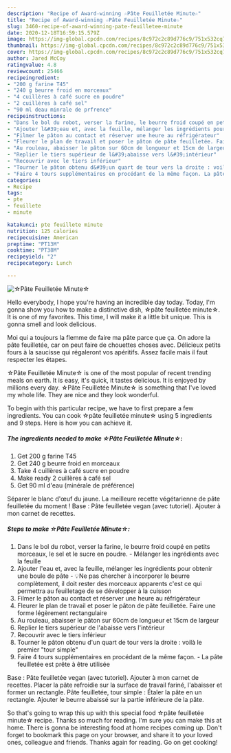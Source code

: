 ```yaml
---
description: "Recipe of Award-winning ☆Pâte Feuilletée Minute☆"
title: "Recipe of Award-winning ☆Pâte Feuilletée Minute☆"
slug: 3460-recipe-of-award-winning-pate-feuilletee-minute
date: 2020-12-18T16:59:15.579Z
image: https://img-global.cpcdn.com/recipes/8c972c2c89d776c9/751x532cq70/☆pate-feuilletee-minute☆-photo-principale-de-la-recette.jpg
thumbnail: https://img-global.cpcdn.com/recipes/8c972c2c89d776c9/751x532cq70/☆pate-feuilletee-minute☆-photo-principale-de-la-recette.jpg
cover: https://img-global.cpcdn.com/recipes/8c972c2c89d776c9/751x532cq70/☆pate-feuilletee-minute☆-photo-principale-de-la-recette.jpg
author: Jared McCoy
ratingvalue: 4.8
reviewcount: 25466
recipeingredient:
- "200 g farine T45"
- "240 g beurre froid en morceaux"
- "4 cuillères à café sucre en poudre"
- "2 cuillères à café sel"
- "90 ml deau minrale de prfrence"
recipeinstructions:
- "Dans le bol du robot, verser la farine, le beurre froid coupé en petits morceaux, le sel et le sucre en poudre. Mélanger les ingrédients avec la feuille"
- "Ajouter l&#39;eau et, avec la feuille, mélanger les ingrédients pour obtenir une boule de pâte 💡Ne pas chercher à incorporer le beurre complètement, il doit rester des morceaux apparents c&#39;est ce qui permettra au feuilletage de se développer à la cuisson"
- "Filmer le pâton au contact et réserver une heure au réfrigérateur"
- "Fleurer le plan de travail et poser le pâton de pâte feuilletée. Faire une forme légèrement rectangulaire"
- "Au rouleau, abaisser le pâton sur 60cm de longueur et 15cm de largeur"
- "Replier le tiers supérieur de l&#39;abaisse vers l&#39;intérieur"
- "Recouvrir avec le tiers inférieur"
- "Tourner le pâton obtenu d&#39;un quart de tour vers la droite : voilà le premier &#34;tour simple&#34;"
- "Faire 4 tours supplémentaires en procédant de la même façon. La pâte feuilletée est prête à être utilisée"
categories:
- Recipe
tags:
- pte
- feuillete
- minute

katakunci: pte feuillete minute 
nutrition: 125 calories
recipecuisine: American
preptime: "PT13M"
cooktime: "PT38M"
recipeyield: "2"
recipecategory: Lunch

---
```



![☆Pâte Feuilletée Minute☆](https://img-global.cpcdn.com/recipes/8c972c2c89d776c9/751x532cq70/☆pate-feuilletee-minute☆-photo-principale-de-la-recette.jpg)

Hello everybody, I hope you're having an incredible day today. Today, I'm gonna show you how to make a distinctive dish, ☆pâte feuilletée minute☆. It is one of my favorites. This time, I will make it a little bit unique. This is gonna smell and look delicious.

Moi qui a toujours la flemme de faire ma pâte parce que ça. On adore la pâte feuilletée, car on peut faire de chouettes choses avec. Délicieux petits fours à la saucisse qui régaleront vos apéritifs. Assez facile mais il faut respecter les étapes.

☆Pâte Feuilletée Minute☆ is one of the most popular of recent trending meals on earth. It is easy, it's quick, it tastes delicious. It is enjoyed by millions every day. ☆Pâte Feuilletée Minute☆ is something that I've loved my whole life. They are nice and they look wonderful.


To begin with this particular recipe, we have to first prepare a few ingredients. You can cook ☆pâte feuilletée minute☆ using 5 ingredients and 9 steps. Here is how you can achieve it.

<!--inarticleads1-->

##### The ingredients needed to make ☆Pâte Feuilletée Minute☆:

1. Get 200 g farine T45
1. Get 240 g beurre froid en morceaux
1. Take 4 cuillères à café sucre en poudre
1. Make ready 2 cuillères à café sel
1. Get 90 ml d&#39;eau (minérale de préférence)


Séparer le blanc d&#39;œuf du jaune. La meilleure recette végétarienne de pâte feuilletée du moment ! Base : Pâte feuilletée vegan (avec tutoriel). Ajouter à mon carnet de recettes. 

<!--inarticleads2-->

##### Steps to make ☆Pâte Feuilletée Minute☆:

1. Dans le bol du robot, verser la farine, le beurre froid coupé en petits morceaux, le sel et le sucre en poudre. - Mélanger les ingrédients avec la feuille
1. Ajouter l&#39;eau et, avec la feuille, mélanger les ingrédients pour obtenir une boule de pâte - 💡Ne pas chercher à incorporer le beurre complètement, il doit rester des morceaux apparents c&#39;est ce qui permettra au feuilletage de se développer à la cuisson
1. Filmer le pâton au contact et réserver une heure au réfrigérateur
1. Fleurer le plan de travail et poser le pâton de pâte feuilletée. Faire une forme légèrement rectangulaire
1. Au rouleau, abaisser le pâton sur 60cm de longueur et 15cm de largeur
1. Replier le tiers supérieur de l&#39;abaisse vers l&#39;intérieur
1. Recouvrir avec le tiers inférieur
1. Tourner le pâton obtenu d&#39;un quart de tour vers la droite : voilà le premier &#34;tour simple&#34;
1. Faire 4 tours supplémentaires en procédant de la même façon. - La pâte feuilletée est prête à être utilisée


Base : Pâte feuilletée vegan (avec tutoriel). Ajouter à mon carnet de recettes. Placer la pâte refroidie sur la surface de travail fariné, l&#39;abaisser et former un rectangle. Pâte feuilletée, tour simple : Étaler la pâte en un rectangle. Ajouter le beurre abaissé sur la partie inférieure de la pâte. 

So that's going to wrap this up with this special food ☆pâte feuilletée minute☆ recipe. Thanks so much for reading. I'm sure you can make this at home. There is gonna be interesting food at home recipes coming up. Don't forget to bookmark this page on your browser, and share it to your loved ones, colleague and friends. Thanks again for reading. Go on get cooking!
